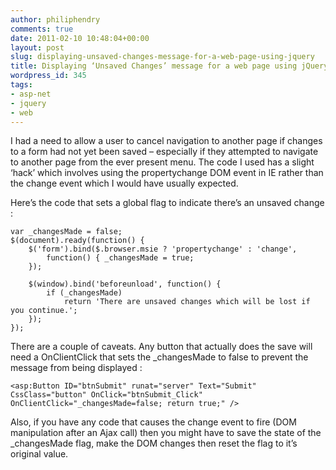 ```yaml
---
author: philiphendry
comments: true
date: 2011-02-10 10:48:04+00:00
layout: post
slug: displaying-unsaved-changes-message-for-a-web-page-using-jquery
title: Displaying ‘Unsaved Changes’ message for a web page using jQuery
wordpress_id: 345
tags:
- asp-net
- jquery
- web
---
```


I had a need to allow a user to cancel navigation to another page if changes to a form had not yet been saved – especially if they attempted to navigate to another page from the ever present menu. The code I used has a slight ‘hack’ which involves using the propertychange DOM event in IE rather than the change event which I would have usually expected. 

 

Here’s the code that sets a global flag to indicate there’s an unsaved change :

```
var _changesMade = false; 
$(document).ready(function() {  
	$('form').bind($.browser.msie ? 'propertychange' : 'change', 
		function() { _changesMade = true; 
	});  
	
	$(window).bind('beforeunload', function() { 
		if (_changesMade) 
			return 'There are unsaved changes which will be lost if you continue.'; 
	}); 
});
```

There are a couple of caveats. Any button that actually does the save will need a OnClientClick that sets the _changesMade to false to prevent the message from being displayed :


```
<asp:Button ID="btnSubmit" runat="server" Text="Submit" CssClass="button" OnClick="btnSubmit_Click"  OnClientClick="_changesMade=false; return true;" /> 
```

Also, if you have any code that causes the change event to fire (DOM manipulation after an Ajax call) then you might have to save the state of the _changesMade flag, make the DOM changes then reset the flag to it’s original value.
